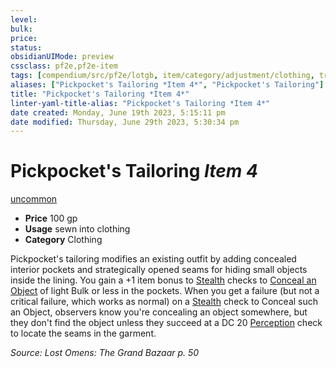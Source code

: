 ```yaml
---
level:
bulk:
price:
status:
obsidianUIMode: preview
cssclass: pf2e,pf2e-item
tags: [compendium/src/pf2e/lotgb, item/category/adjustment/clothing, trait/uncommon]
aliases: ["Pickpocket's Tailoring *Item 4*", "Pickpocket's Tailoring"]
title: "Pickpocket's Tailoring *Item 4*"
linter-yaml-title-alias: "Pickpocket's Tailoring *Item 4*"
date created: Monday, June 19th 2023, 5:15:11 pm
date modified: Thursday, June 29th 2023, 5:30:34 pm
---
```


# Pickpocket's Tailoring *Item 4*

[uncommon](rules/traits/uncommon.md)  

- **Price** 100 gp
- **Usage** sewn into clothing
- **Category** Clothing

Pickpocket's tailoring modifies an existing outfit by adding concealed interior pockets and strategically opened seams for hiding small objects inside the lining. You gain a +1 item bonus to [Stealth](compendium/skills.md#Stealth) checks to [Conceal an Object](rules/actions/conceal-an-object.md) of light Bulk or less in the pockets. When you get a failure (but not a critical failure, which works as normal) on a [Stealth](compendium/skills.md#Stealth) check to Conceal such an Object, observers know you're concealing an object somewhere, but they don't find the object unless they succeed at a DC 20 [Perception](compendium/skills.md#Perception) check to locate the seams in the garment.

*Source: Lost Omens: The Grand Bazaar p. 50*
